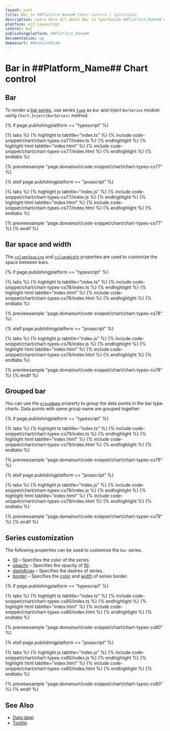 ```yaml
---
layout: post
title: Bar in ##Platform_Name## Chart control | Syncfusion
description: Learn here all about Bar in Syncfusion ##Platform_Name## Chart control of Syncfusion Essential JS 2 and more.
platform: ej2-javascript
control: Bar 
publishingplatform: ##Platform_Name##
documentation: ug
domainurl: ##DomainURL##
---
```

# Bar in ##Platform_Name## Chart control

## Bar

To render a [bar series](https://www.syncfusion.com/javascript-ui-controls/js-charts/chart-types/bar-chart), use series [`type`](../api/chart/seriesModel/#type-string) as `Bar` and inject `BarSeries` module using `Chart.Inject(BarSeries)` method.

{% if page.publishingplatform == "typescript" %}

 {% tabs %}
{% highlight ts tabtitle="index.ts" %}
{% include code-snippet/chart/chart-types-cs77/index.ts %}
{% endhighlight %}
{% highlight html tabtitle="index.html" %}
{% include code-snippet/chart/chart-types-cs77/index.html %}
{% endhighlight %}
{% endtabs %}
        
{% previewsample "page.domainurl/code-snippet/chart/chart-types-cs77" %}

{% elsif page.publishingplatform == "javascript" %}

{% tabs %}
{% highlight js tabtitle="index.js" %}
{% include code-snippet/chart/chart-types-cs77/index.js %}
{% endhighlight %}
{% highlight html tabtitle="index.html" %}
{% include code-snippet/chart/chart-types-cs77/index.html %}
{% endhighlight %}
{% endtabs %}

{% previewsample "page.domainurl/code-snippet/chart/chart-types-cs77" %}
{% endif %}

## Bar space and width

The [`columnSpacing`](../api/chart/seriesModel/#columnspacing) and [`columnWidth`](../api/chart/seriesModel/#columnwidth) properties are used to customize the space between bars.

{% if page.publishingplatform == "typescript" %}

 {% tabs %}
{% highlight ts tabtitle="index.ts" %}
{% include code-snippet/chart/chart-types-cs78/index.ts %}
{% endhighlight %}
{% highlight html tabtitle="index.html" %}
{% include code-snippet/chart/chart-types-cs78/index.html %}
{% endhighlight %}
{% endtabs %}
        
{% previewsample "page.domainurl/code-snippet/chart/chart-types-cs78" %}

{% elsif page.publishingplatform == "javascript" %}

{% tabs %}
{% highlight js tabtitle="index.js" %}
{% include code-snippet/chart/chart-types-cs78/index.js %}
{% endhighlight %}
{% highlight html tabtitle="index.html" %}
{% include code-snippet/chart/chart-types-cs78/index.html %}
{% endhighlight %}
{% endtabs %}

{% previewsample "page.domainurl/code-snippet/chart/chart-types-cs78" %}
{% endif %}

## Grouped bar

You can use the [`groupName`](../api/chart/seriesModel/#groupname) property to group the data points in the bar type charts. Data points with same group name are grouped together.

{% if page.publishingplatform == "typescript" %}

 {% tabs %}
{% highlight ts tabtitle="index.ts" %}
{% include code-snippet/chart/chart-types-cs79/index.ts %}
{% endhighlight %}
{% highlight html tabtitle="index.html" %}
{% include code-snippet/chart/chart-types-cs79/index.html %}
{% endhighlight %}
{% endtabs %}
        
{% previewsample "page.domainurl/code-snippet/chart/chart-types-cs79" %}

{% elsif page.publishingplatform == "javascript" %}

{% tabs %}
{% highlight js tabtitle="index.js" %}
{% include code-snippet/chart/chart-types-cs79/index.js %}
{% endhighlight %}
{% highlight html tabtitle="index.html" %}
{% include code-snippet/chart/chart-types-cs79/index.html %}
{% endhighlight %}
{% endtabs %}

{% previewsample "page.domainurl/code-snippet/chart/chart-types-cs79" %}
{% endif %}

## Series customization

The following properties can be used to customize the `bar` series.

* [fill](../api/chart/seriesModel/#fill) – Specifies the color of the series.
* [opacity](../api/chart/seriesModel/#opacity) – Specifies the opacity of [fill](../api/chart/seriesModel/#fill).
* [dashArray](../api/chart/seriesModel/#dasharray) – Specifies the dashes of series.
* [border](../api/chart/borderModel/#properties) – Specifies the [color](../api/chart/borderModel/#color) and [width](../api/chart/borderModel/#width) of series border.

{% if page.publishingplatform == "typescript" %}

 {% tabs %}
{% highlight ts tabtitle="index.ts" %}
{% include code-snippet/chart/chart-types-cs80/index.ts %}
{% endhighlight %}
{% highlight html tabtitle="index.html" %}
{% include code-snippet/chart/chart-types-cs80/index.html %}
{% endhighlight %}
{% endtabs %}
        
{% previewsample "page.domainurl/code-snippet/chart/chart-types-cs80" %}

{% elsif page.publishingplatform == "javascript" %}

{% tabs %}
{% highlight js tabtitle="index.js" %}
{% include code-snippet/chart/chart-types-cs80/index.js %}
{% endhighlight %}
{% highlight html tabtitle="index.html" %}
{% include code-snippet/chart/chart-types-cs80/index.html %}
{% endhighlight %}
{% endtabs %}

{% previewsample "page.domainurl/code-snippet/chart/chart-types-cs80" %}
{% endif %}

## See Also

* [Data label](../data-labels/)
* [Tooltip](../tool-tip/)
